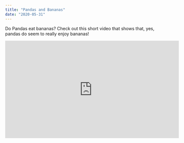 ```yaml
---
title: "Pandas and Bananas"
date: "2020-05-31"
---
```


Do Pandas eat bananas? Check out this short video that shows that, yes, pandas do seem to really enjoy bananas!

<iframe width="560" height="315" src="https://www.youtube.com/embed/4SZl1r2O_bY" frameborder="0" allowfullscreen></iframe>
